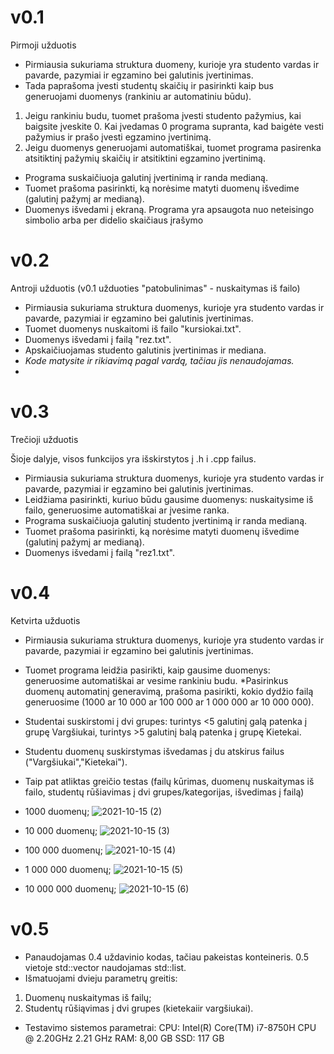 # v0.1
Pirmoji užduotis

* Pirmiausia sukuriama struktura duomeny, kurioje yra studento vardas ir pavarde, pazymiai ir egzamino bei galutinis įvertinimas.
* Tada paprašoma įvesti studentų skaičių ir pasirinkti kaip bus generuojami duomenys (rankiniu ar automatiniu būdu).
1. Jeigu rankiniu budu, tuomet prašoma įvesti studento pažymius, kai baigsite įveskite 0. 
Kai įvedamas 0 programa supranta, kad baigėte vesti pažymius ir prašo įvesti egzamino įvertinimą.
2. Jeigu duomenys generuojami automatiškai, tuomet programa pasirenka atsitiktinį pažymių skaičių ir atsitiktini egzamino įvertinimą. 
* Programa suskaičiuoja galutinį įvertinimą ir randa medianą.
* Tuomet prašoma pasirinkti, ką norėsime matyti duomenų išvedime (galutinį pažymį ar medianą).
* Duomenys išvedami į ekraną.
Programa yra apsaugota nuo neteisingo simbolio arba per didelio skaičiaus įrašymo

# v0.2
Antroji užduotis
(v0.1 užduoties "patobulinimas" - nuskaitymas iš failo)

* Pirmiausia sukuriama struktura duomenys, kurioje yra studento vardas ir pavarde, pazymiai ir egzamino bei galutinis įvertinimas.
* Tuomet duomenys nuskaitomi iš failo "kursiokai.txt".
* Duomenys išvedami į failą "rez.txt".
* Apskaičiuojamas studento galutinis įvertinimas ir mediana. 
* *Kode matysite ir rikiavimą pagal vardą, tačiau jis nenaudojamas.*
*
# v0.3
Trečioji užduotis

Šioje dalyje, visos funkcijos yra išskirstytos į .h i .cpp failus.
* Pirmiausia sukuriama struktura duomenys, kurioje yra studento vardas ir pavarde, pazymiai ir egzamino bei galutinis įvertinimas.
* Leidžiama pasirinkti, kuriuo būdu gausime duomenys: nuskaitysime iš failo, generuosime automatiškai ar įvesime ranka. 
* Programa suskaičiuoja galutinį studento įvertinimą ir randa medianą.
* Tuomet prašoma pasirinkti, ką norėsime matyti duomenų išvedime (galutinį pažymį ar medianą).
* Duomenys išvedami į failą "rez1.txt".

# v0.4
Ketvirta užduotis

* Pirmiausia sukuriama struktura duomenys, kurioje yra studento vardas ir pavarde, pazymiai ir egzamino bei galutinis įvertinimas.
* Tuomet programa leidžia pasirikti, kaip gausime duomenys: generuosime automatiškai ar vesime rankiniu budu.
*Pasirinkus duomenų automatinį generavimą, prašoma pasirikti, kokio dydžio failą generuosime (1000 ar 10 000 ar 100 000 ar 1 000 000 ar 10 000 000).
* Studentai suskirstomi į dvi grupes: turintys <5 galutinį galą patenka į grupę Vargšiukai, turintys >5 galutinį balą patenka į grupę Kietekai.
* Studentu duomenų suskirstymas išvedamas į du atskirus failus ("Vargšiukai","Kietekai").

* Taip pat atliktas greičio testas (failų kūrimas, duomenų nuskaitymas iš failo, studentų rūšiavimas į dvi grupes/kategorijas, išvedimas į failą)
* 1000 duomenų;
![2021-10-15 (2)](https://user-images.githubusercontent.com/91305186/137522432-d6e958c1-d3d5-4010-b3e6-c2ee23338001.png)

* 10 000 duomenų;
![2021-10-15 (3)](https://user-images.githubusercontent.com/91305186/137522642-0ecd7205-1730-4f15-b541-dfe3cf026603.png)

* 100 000 duomenų;
![2021-10-15 (4)](https://user-images.githubusercontent.com/91305186/137522683-3505c5ce-0103-485c-b21f-29cb94ddae42.png)

* 1 000 000 duomenų;
![2021-10-15 (5)](https://user-images.githubusercontent.com/91305186/137522719-e2961ac6-220e-446b-a89b-b335b5b19fba.png)

* 10 000 000 duomenų;
![2021-10-15 (6)](https://user-images.githubusercontent.com/91305186/137522784-76fc9dff-a017-4832-993a-f872c3a405cd.png)

# v0.5
* Panaudojamas 0.4 uždavinio kodas, tačiau pakeistas konteineris. 0.5 vietoje std::vector naudojamas std::list. 
* Išmatuojami dvieju parametrų greitis: 
1. Duomenų nuskaitymas iš failų;
2. Studentų rūšiąvimas į dvi grupes (kietekaiir vargšiukai).

* Testavimo sistemos parametrai: 
CPU: Intel(R) Core(TM) i7-8750H CPU @ 2.20GHz   2.21 GHz 
RAM: 8,00 GB
SSD: 117 GB



